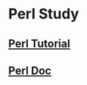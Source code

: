 # Perl Study

## [Perl Tutorial](https://www.perltutorial.org/)

## [Perl Doc](https://perldoc.perl.org/)

